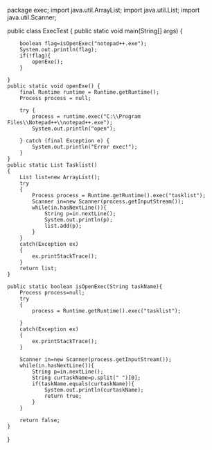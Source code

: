 package exec;
import java.util.ArrayList;
import java.util.List;
import java.util.Scanner;

public class ExecTest {
    public static void main(String[] args) {

        boolean flag=isOpenExec("notepad++.exe");
        System.out.println(flag);
        if(!flag){
            openExe();
        }

    }
    public static void openExe() {
        final Runtime runtime = Runtime.getRuntime();
        Process process = null;

        try {
            process = runtime.exec("C:\\Program Files\\Notepad++\\notepad++.exe");
            System.out.println("open");

        } catch (final Exception e) {
            System.out.println("Error exec!");
        }
    }
    public static List Tasklist()
    {
        List list=new ArrayList();
        try
        {
            Process process = Runtime.getRuntime().exec("tasklist");
            Scanner in=new Scanner(process.getInputStream());
            while(in.hasNextLine()){
                String p=in.nextLine();
                System.out.println(p);
                list.add(p);
            }
        }
        catch(Exception ex)
        {
            ex.printStackTrace();
        }
        return list;
    }

    public static boolean isOpenExec(String taskName){
        Process process=null;
        try
        {
            process = Runtime.getRuntime().exec("tasklist");

        }
        catch(Exception ex)
        {
            ex.printStackTrace();
        }

        Scanner in=new Scanner(process.getInputStream());
        while(in.hasNextLine()){
            String p=in.nextLine();
            String curtaskName=p.split(" ")[0];
            if(taskName.equals(curtaskName)){
                System.out.println(curtaskName);
                return true;
            }
        }

        return false;
    }


}
